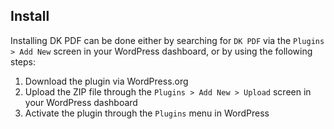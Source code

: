 ## Install

Installing DK PDF can be done either by searching for `DK PDF` via the `Plugins > Add New` screen in your WordPress dashboard, or by using the following steps:

1. Download the plugin via WordPress.org
2. Upload the ZIP file through the `Plugins > Add New > Upload` screen in your WordPress dashboard
3. Activate the plugin through the `Plugins` menu in WordPress